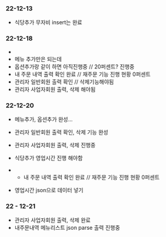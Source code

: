 ### 22-12-13
- 식당추가 무자비 insert는 완료

### 22-12-18
- 
- 메뉴 추가만은 되는데
- 옵션추가랑 같이 하면 아직진행중 // 20퍼센트? 진행중
- 내 주문 내역 출력 확인 완료 // 재주문 기능 진행 현황 0퍼센트
- 관리자 일반회원 출력 확인 // 삭제기능해야됨
- 관리자 사업자회원 출력, 삭제  해야됨
### 22-12-20
- 메뉴추가, 옵션추가 완성...
- 관리자 일반회원 출력 확인, 삭제 기능 완성



- 관리자 사업자회원 출력, 삭제 진행중
- 식당추가 영업시간 진행 해야함
- - 내 주문 내역 출력 확인 완료 // 재주문 기능 진행 현황 0퍼센트
- 영업시간 json으로 데이터 넣기
### 22 - 12-21

- 관리자 사업자회원 출력, 삭제 완료 
- 내주문내역 메뉴리스트 json parse 출력 진행중




